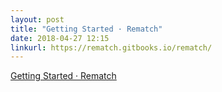 ```yaml
---
layout: post
title: "Getting Started · Rematch"
date: 2018-04-27 12:15
linkurl: https://rematch.gitbooks.io/rematch/
---
```


[Getting Started · Rematch](https://rematch.gitbooks.io/rematch/)

> 
